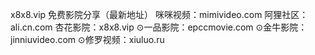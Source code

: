 x8x8.vip
免费影院分享（最新地址）
咪咪视频：mimivideo.com
阿狸社区：ali.cn.com
杏花影院：x8x8.vip
⊙一品影院：epccmovie.com
⊙金牛影院：jinniuvideo.com
⊙修罗视频：xiuluo.ru
